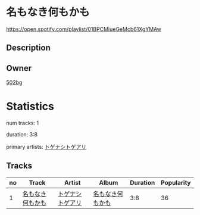 # 名もなき何もかも
https://open.spotify.com/playlist/01BPCMiueGeMcb61XgYMAw

## Description


## Owner
[502bg](https://open.spotify.com/user/4woroafc3tx648l7zc8quofbf)

# Statistics
num tracks: 1

duration: 3:8

primary artists: [トゲナシトゲアリ](https://open.spotify.com/artist/7JAG8hDvCiDFBJkTdOCJ6F)

## Tracks
| no | Track | Artist | Album | Duration | Popularity |
| -- | ----- | ------ | ----- | -------- | ---------- |
| 1 | [名もなき何もかも](https://open.spotify.com/track/5W0wKSkwxyX5gwgn7T6ZMI) | [トゲナシトゲアリ](https://open.spotify.com/artist/7JAG8hDvCiDFBJkTdOCJ6F) | [名もなき何もかも](https://open.spotify.com/album/4bzn2CGdvOkP6ELLDBYEU2) | 3:8 | 36 |
        
